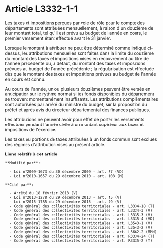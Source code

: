 # Article L3332-1-1

Les taxes et impositions perçues par voie de rôle pour le compte des départements sont attribuées mensuellement, à raison
d'un douzième de leur montant total, tel qu'il est prévu au budget de l'année en cours, le premier versement étant effectué
avant le 31 janvier.

Lorsque le montant à attribuer ne peut être déterminé comme indiqué ci-dessus, les attributions mensuelles sont faites dans
la limite du douzième du montant des taxes et impositions mises en recouvrement au titre de l'année précédente ou, à défaut,
du montant des taxes et impositions prévues au budget de l'année précédente ; la régularisation est effectuée dès que le
montant des taxes et impositions prévues au budget de l'année en cours est connu.

Au cours de l'année, un ou plusieurs douzièmes peuvent être versés en anticipation sur le rythme normal si les fonds
disponibles du département se trouvent momentanément insuffisants. Les attributions complémentaires sont autorisées par
arrêté du ministre du budget, sur la proposition du préfet et après avis du directeur départemental des finances publiques.

Les attributions ne peuvent avoir pour effet de porter les versements effectués pendant l'année civile à un montant supérieur
aux taxes et impositions de l'exercice.

Les taxes ou portions de taxes attribuées à un fonds commun sont exclues des régimes d'attribution visés au présent article.

**Liens relatifs à cet article**

	**Modifié par**:

	  - Loi n°2009-1673 du 30 décembre 2009 - art. 77 (VD)
	  - Loi n°2010-1657 du 29 décembre 2010 - art. 108 (M)

	**Cité par**:

	  - Arrêté du 18 février 2013 (V)
	  - Loi n°2013-1278 du 29 décembre 2013 - art. 45 (V)
	  - Loi n°2015-1785 du 29 décembre 2015 - art. 99 (V)
	  - Code général des collectivités territoriales - art. L3334-18 (T)
	  - Code général des collectivités territoriales - art. L3334-3 (V)
	  - Code général des collectivités territoriales - art. L3335-3 (V)
	  - Code général des collectivités territoriales - art. L3335-4 (VD)
	  - Code général des collectivités territoriales - art. L3543-1 (V)
	  - Code général des collectivités territoriales - art. L3543-2 (V)
	  - Code général des collectivités territoriales - art. L3662-2 (MMN)
	  - Code général des collectivités territoriales - art. R3334-24 (T)
	  - Code général des collectivités territoriales - art. R3335-2 (T)
